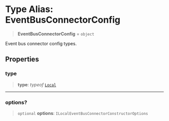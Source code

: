 # Type Alias: EventBusConnectorConfig

> **EventBusConnectorConfig** = `object`

Event bus connector config types.

## Properties

### type

> **type**: *typeof* [`Local`](../variables/EventBusConnectorType.md#local)

***

### options?

> `optional` **options**: `ILocalEventBusConnectorConstructorOptions`

